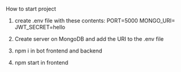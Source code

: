 How to start project

1. create .env file with these contents:
    PORT=5000
    MONGO_URI=
    JWT_SECRET=hello

2. Create server on MongoDB and add the URI to the .env file

3. npm i in bot frontend and backend

4. npm start in frontend